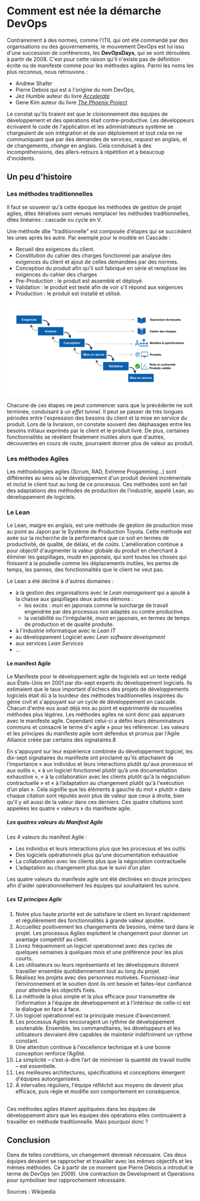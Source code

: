 # Comment est née la démarche DevOps

Contrairement à des normes, comme l'ITIL qui ont été commandé par des
organisations ou des gouvernements, le mouvement DevOps est lui issu d'une
succession de conférences, les **DevOpsDays**, qui se sont déroulées à partir de
2008. C'est pour cette raison qu'il n'existe pas de définition écrite ou de
manifeste comme pour les méthodes agiles. Parmi les noms les plus reconnus, nous
retrouvons :

* Andrew Shafer
* Pierre Debois qui est à l'origine du nom DevOps,
* Jez Humble auteur du livre [*Accelerate*](https://amzn.to/3zR5cyb)
* Gene Kim auteur du livre [*The Phoenix Project*](https://amzn.to/3UcOotc)

Le constat qu'ils tiraient est que le cloisonnement des équipes de développement
et des opérations était contre-productive. Les développeurs écrivaient le code
de l'application et les administrateurs système se chargeaient de son
intégration et de son déploiement et tout cela en ne communiquant que par des
demandes de services, *request* en anglais, et de changements, *change* en
anglais. Cela conduisait à des incompréhensions, des allers-retours à répétition
et a beaucoup d'incidents.

## Un peu d'histoire

### Les méthodes traditionnelles

Il faut se souvenir qu'à cette époque les méthodes de gestion de projet agiles,
dites itératives sont venues remplacer les méthodes traditionnelles, dites
linéaires : cascade ou cycle en V.

Une méthode dite "traditionnelle" est composée d'étapes qui se succèdent les
unes après les autre. Par exemple pour le modèle en Cascade :

* Recueil des exigences du client.
* Constitution du cahier des charges fonctionnel par analyse des exigences du
  client et ajout de celles demandées par des normes.
* Conception du produit afin qu'il soit fabriqué en série et remplisse les
  exigences du cahier des charges
* Pre-Production : le produit est assemblé et déployé
* Validation : le produit est testé afin de voir s'il répond aux exigences
* Production : le produit est installé et utilisé.

![Méthode en cascade](/media/cascade.png)

Chacune de ces étapes ne peut commencer sans que la précédente ne soit terminée,
conduisant à un *effet tunnel*. Il peut se passer de très longues périodes entre
l'expression des besoins du client et la mise en service du produit. Lors de la
livraison, on constate souvent des déphasages entre les besoins initiaux
exprimés par le client et le produit livré. De plus, certaines fonctionnalités
se révèlent finalement inutiles alors que d'autres, découvertes en cours de
route, pourraient donner plus de valeur au produit.

### Les méthodes Agiles

Les méthodologies agiles (Scrum, RAD, Extreme Progamming...) sont différentes au
sens où le développement d'un produit devient incrémentale et inclut le client
tout au long de ce processus. Ces méthodes sont en fait des adaptations des
méthodes de production de l'industrie, appelé Lean, au développement de
logiciels.

### Le Lean

Le Lean, maigre en anglais, est une méthode de gestion de production mise au
point au Japon par le Système de Production Toyota. Cette méthode est axée sur
la recherche de la performance que ce soit en termes de productivité, de
qualité, de délais, et de coûts. L'amélioration continue a pour objectif
d'augmenter la valeur globale du produit en cherchant à éliminer les
gaspillages, *muda* en japonais, qui sont toutes les choses qui finissent à la
poubelle comme les déplacements inutiles, les pertes de temps, les pannes, des
fonctionnalités que le client ne veut pas.

Le Lean a été décliné à d'autres domaines :

* à la gestion des organisations avec le *Lean management* qui a ajouté à la
  chasse aux gaspillages deux autres démons :
  * les excès : *muri* en japonais comme la surcharge de travail engendrée par
    des processus non adaptés ou contre productive.
  * la variabilité ou l'irrégularité, *mura* en japonais, en termes de temps de
    production et de qualité produite.
* à l'industrie informatique avec le *Lean IT*
* au développement Logiciel avec *Lean software development*
* aux services *Lean Services*
* ...

#### Le manifest Agile

Le Manifeste pour le développement agile de logiciels est un texte rédigé aux
États-Unis en 2001 par dix-sept experts du développement logiciels. Ils
estimaient que le taux important d'échecs des projets de développements
logiciels était dû à la lourdeur des méthodes traditionnelles inspirées du génie
civil et s'appuyant sur un cycle de développement en cascade. Chacun d'entre
eux avait déjà mis au point et expérimenté de nouvelles méthodes plus légères.
Les méthodes agiles ne sont donc pas apparues avec le manifeste agile. Cependant
celui-ci a défini leurs dénominateurs communs et consacré le terme d'« agile »
pour les référencer. Les valeurs et les principes du manifeste agile sont
défendus et promus par l'Agile Alliance créée par certains des signataires.8

En s'appuyant sur leur expérience combinée du développement logiciel, les
dix-sept signataires du manifeste ont proclamé qu'ils attachaient de
l'importance « aux individus et leurs interactions plutôt qu'aux processus et
aux outils », « à un logiciel fonctionnel plutôt qu’à une documentation
exhaustive », « à la collaboration avec les clients plutôt qu'à la négociation
contractuelle » et « à l’adaptation au changement plutôt qu'à l'exécution d’un
plan ». Cela signifie que les éléments à gauche du mot « plutôt » dans chaque
citation sont réputés avoir plus de valeur que ceux à droite, bien qu'il y ait
aussi de la valeur dans ces derniers. Ces quatre citations sont appelées les
quatre « valeurs » du manifeste agile.

##### Les quatres valeurs du Manifest Agile

Les 4 valeurs du manifest Agile :

* Les individus et leurs interactions plus que les processus et les outils
* Des logiciels opérationnels plus qu’une documentation exhaustive
* La collaboration avec les clients plus que la négociation contractuelle
* L’adaptation au changement plus que le suivi d’un plan

Les quatre valeurs du manifeste agile ont été déclinées en douze principes afin
d'aider opérationnellement les équipes qui souhaitaient les suivre.

##### Les 12 principes Agile

1. Notre plus haute priorité est de satisfaire le client en livrant rapidement et
régulièrement des fonctionnalités à grande valeur ajoutée.
2. Accueillez positivement les changements de besoins, même tard dans le projet.
Les processus Agiles exploitent le changement pour donner un avantage compétitif
au client.
3. Livrez fréquemment un logiciel opérationnel avec des cycles de quelques semaines
à quelques mois et une préférence pour les plus courts.
4. Les utilisateurs ou leurs représentants et les développeurs doivent travailler
ensemble quotidiennement tout au long du projet.
5. Réalisez les projets avec des personnes motivées. Fournissez-leur
l’environnement et le soutien dont ils ont besoin et faites-leur confiance pour
atteindre les objectifs fixés.
6. La méthode la plus simple et la plus efficace pour transmettre de l’information
à l'équipe de développement et à l’intérieur de celle-ci est le dialogue en face
à face.
7. Un logiciel opérationnel est la principale mesure d’avancement.
8. Les processus Agiles encouragent un rythme de développement soutenable.
Ensemble, les commanditaires, les développeurs et les utilisateurs devraient
être capables de maintenir indéfiniment un rythme constant.
9. Une attention continue à l'excellence technique et à une bonne conception
renforce l’Agilité.
10. La simplicité – c’est-à-dire l’art de minimiser la quantité de travail inutile –
est essentielle.
11. Les meilleures architectures, spécifications et conceptions émergent d'équipes
autoorganisées.
12. À intervalles réguliers, l'équipe réfléchit aux moyens de devenir plus efficace,
puis règle et modifie son comportement en conséquence.


##

Ces méthodes agiles étaient appliquées dans les équipes de développement alors
que les équipes des opérations elles continuaient à travailler en méthode
traditionnelle. Mais pourquoi donc ?

##

## Conclusion

Dans de telles conditions, un changement devenait nécessaire. Ces deux équipes
devaient se rapprocher et travailler avec les mêmes objectifs et les mêmes
méthodes. Ce à partir de ce moment que Pierre Debois a introduit le terme de
DevOps (en 2009). Une contraction de Development et Operations pour symboliser
leur rapprochement nécessaire.


Sources : Wikipedia
